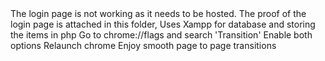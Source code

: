 <IMPORTANT>
The login page is not working as it needs to be hosted. The proof of the login page is attached in this folder,
Uses Xampp for database and storing the items in php

<USE OF CHROME TRANSITION API>
Go to chrome://flags and search 'Transition'
Enable both options
Relaunch chrome
Enjoy smooth page to page transitions
